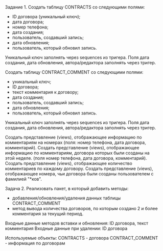 Задание 1.
Создать таблицу CONTRACTS со следующими полями:
- ID договора (уникальный ключ);
- дата договора;
- номер телефона;
- дата создания;
- пользователь, создавший запись;
- дата обновления;
- пользователь, который обновил запись.
 
Уникальный ключ заполнять через sequences из тригера. Поля дата создания, дата обновления, автора/редактора заполнять через тригер.
 
Создать таблицу CONTRACT_COMMENT со следующими полями:
- уникальный ключ;
- ID договора;
- текст комментария к договору;
- дата создания;
- пользователь, создавший запись;
- дата обновления;
- пользователь, который обновил запись.
 
Уникальный ключ заполнять через sequences из тригера. Поля дата создания, дата обновления, автора/редактора заполнять через тригер.
 
Создать представление (views), отображающее информацию по комментариям на номерах (поля: номер телефона, дата договора, комментарий).
Создать представление (views), отображающее информацию по комментариям, договора которых были созданы на этой неделе. (поля номер телефона, дата договора, комментарий).
Создать представление (views), отображающее количество комментариев по каждому договору.
Создать представление (views), отображающее номера, чьи договора были созданы пользователем с фамилией "*ков".
 
Задача 2.
Реализовать пакет, в который добавить методы:
- добавления/обновления/удаления данных таблицы CONTRACT_COMMENT
- метод вывода количества договоров, по которым создано 2 и более комментария за текущий период.
 
Входные данные методов вставки и обновления: ID договора, текст комментария
Входные данные при удалении: ID договора
 
Используемые объекты:
CONTRACTS - договора
CONTRACT_COMMENT - информация по договорам